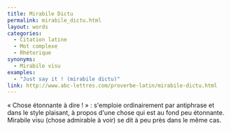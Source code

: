 ```yaml
---
title: Mirabile Dictu
permalink: mirabile_dictu.html
layout: words
categories:
  - Citation latine
  - Mot complexe
  - Rhétorique
synonyms:
  - Mirabile visu
examples:
  - "Just say it ! (mirabile dictu)"
link: http://www.abc-lettres.com/proverbe-latin/mirabile-dictu.html
---
```


« Chose étonnante à dire ! » : s'emploie ordinairement par antiphrase et dans le style plaisant, à propos d'une chose qui est au fond peu étonnante.
Mirabile visu (chose admirable à voir) se dit à peu près dans le même cas.

